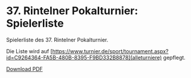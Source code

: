 # 37. Rintelner Pokalturnier: Spielerliste

Spielerliste des 37. Rintelner Pokalturnier.

Die Liste wird auf [https://www.turnier.de/sport/tournament.aspx?id=C9264364-FA5B-480B-8395-F9BD332B8878](alleturniere) gepflegt.

[Download PDF](2017_ripo-spielerliste.pdf)

